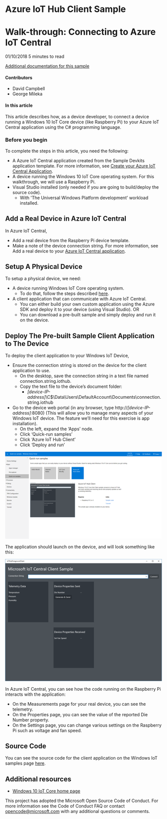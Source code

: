 ﻿# Azure IoT Hub Client Sample

# Walk-through: Connecting to Azure IoT Central

01/10/2018 5 minutes to read

[Additional documentation for this sample](https://blogs.windows.com/buildingapps/2015/12/09/windows-iot-core-and-azure-iot-hub-putting-the-i-in-iot/)

#### Contributors

- David Campbell
- George Mileka

#### In this article

This article describes how, as a device developer, to connect a device running a Windows 10 IoT Core device (like Raspberry Pi) to your Azure IoT Central application using the C# programming language.

### Before you begin

To complete the steps in this article, you need the following:

- A Azure IoT Central application created from the Sample Devkits application template. For more information, see [Create your Azure IoT Central Application](https://docs.microsoft.com/en-us/microsoft-iot-central/howto-create-application).
- A device running the Windows 10 IoT Core operating system.  For this walkthrough, we will use a Raspberry Pi.
- Visual Studio installed (only needed if you are going to build/deploy the source code).
  - With 'The Universal Windows Platform development' workload installed.

## Add a Real Device in Azure IoT Central

In Azure IoT Central,

- Add a real device from the Raspberry Pi device template.
- Make a note of the device connection string. For more information, see Add a real device to your [Azure IoT Central application](https://docs.microsoft.com/en-us/microsoft-iot-central/tutorial-add-device).

## Setup A Physical Device

To setup a physical device, we need:

- A device running Windows IoT Core operating system.
  - To do that, follow the steps described [here](https://developer.microsoft.com/en-us/windows/iot/getstarted/prototype/setupdevice).
- A client application that can communicate with Azure IoT Central.
  - You can either build your own custom application using the Azure SDK and deploy it to your device (using Visual Studio). OR
  - You can download a pre-built sample and simply deploy and run it on the device.

## Deploy The Pre-built Sample Client Application to The Device

To deploy the client application to your Windows IoT Device,

- Ensure the connection string is stored on the device for the client application to use.
  - On the desktop, save the connection string in a text file named connection.string.iothub.
  - Copy the text file to the device’s document folder:
     - <i>[device-IP-address]</i>\C$\Data\Users\DefaultAccount\Documents\connection.string.iothub
- Go to the device web portal (in any browser, type http://<i>[device-IP-address]</i>:8080) (This will allow you to manage many aspects of your Windows IoT device. The feature we’ll need for this exercise is app installation).
  - On the left, expand the ‘Apps’ node.
  - Click ‘Quick-run samples’
  - Click ‘Azure IoT Hub Client’
  - Click ‘Deploy and run’

<img src="webb.capture.png">

The application should launch on the device, and will look something like this:

<img src="IoTHubForegroundClientScreenshot.png">

In Azure IoT Central, you can see how the code running on the Raspberry Pi interacts with the application:

- On the Measurements page for your real device, you can see the telemetry.
- On the Properties page, you can see the value of the reported Die Number property.
- On the Settings page, you can change various settings on the Raspberry Pi such as voltage and fan speed.

## Source Code

You can see the source code for the client application on the Windows IoT samples page [here](https://github.com/Microsoft/Windows-iotcore-samples/tree/develop/Samples/Azure/IoTHubClients).


## Additional resources
* [Windows 10 IoT Core home page](https://developer.microsoft.com/en-us/windows/iot/)

This project has adopted the Microsoft Open Source Code of Conduct. For more information see the Code of Conduct FAQ or contact <opencode@microsoft.com> with any additional questions or comments.

